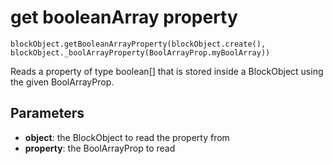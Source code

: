 # get booleanArray property

```sig
blockObject.getBooleanArrayProperty(blockObject.create(), blockObject._boolArrayProperty(BoolArrayProp.myBoolArray))
```

Reads a property of type boolean[] that is stored inside a BlockObject using the given BoolArrayProp.

## Parameters

* **object**: the BlockObject to read the property from
* **property**: the BoolArrayProp to read

